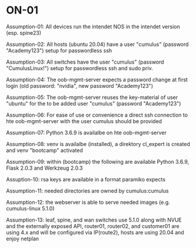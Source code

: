 # ON-01

Assumption-01: All devices run the intendet NOS in the intendet version (esp. spine23)

Assumption-02: All hosts (ubuntu 20.04) have a user "cumulus" (password "Academy123") setup for passwordless ssh

Assumption-03: All switches have the user "cumulus" (password "CumulusLinux!") setup for passwordless ssh and sudo priv.

Assumption-04: The oob-mgmt-server expects a password change at first login (old password: "nvidia", new password "Academy123")

Assumption-05: The oob-mgmt-server reuses the key-material of user "ubuntu" for the to be added user "cumulus" (password "Academy123")

Assumption-06: For ease of use or convenience a direct ssh connection to hte oob-mgmt-server with the user cumulus should be provided

Assumption-07: Python 3.6.9 is availalbe on hte oob-mgmt-server

Assumption-08: venv is availalbe (installed), a direktory cl_expert is created and venv "bootcamp" activated

Assumption-09: within (bootcamp) the following are available Python 3.6.9, Flask 2.0.3 and Werkzeug 2.0.3

Assuption-10: rsa keys are available in a format paramiko expects

Assumption-11: needed directories are owned by cumulus:cumulus

Assumption-12: the webserver is able to serve needed images (e.g. cumulus-linux 5.1.0)

Assumption-13: leaf, spine, and wan switches use 5.1.0 along with NVUE and the externally exposed API, 
router01, router02, and customer01 are using 4.x and will be configured via IP(route2), hosts are using 20.04 and enjoy netplan






